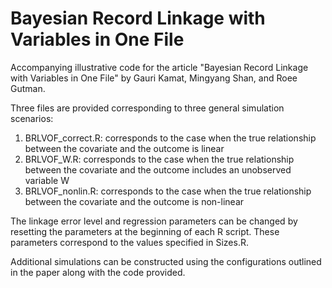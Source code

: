 # Bayesian Record Linkage with Variables in One File

Accompanying illustrative code for the article "Bayesian Record Linkage with Variables in One File" by Gauri Kamat, Mingyang Shan, and Roee Gutman. 

Three files are provided corresponding to three general simulation scenarios: 
1. BRLVOF_correct.R: corresponds to the case when the true relationship between the covariate and the outcome is linear
2. BRLVOF_W.R: corresponds to the case when the true relationship between the covariate and the outcome includes an unobserved variable W
3. BRLVOF_nonlin.R: corresponds to the case when the true relationship between the covariate and the outcome is non-linear

The linkage error level and regression parameters can be changed by resetting the parameters at the beginning of each R script. These parameters correspond to the values specified in Sizes.R.

Additional simulations can be constructed using the configurations outlined in the paper along with the code provided.
